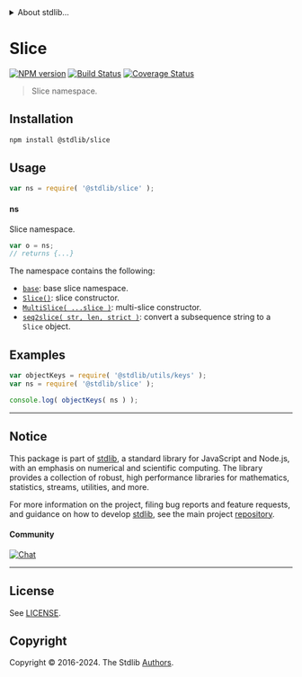 <!--

@license Apache-2.0

Copyright (c) 2023 The Stdlib Authors.

Licensed under the Apache License, Version 2.0 (the "License");
you may not use this file except in compliance with the License.
You may obtain a copy of the License at

   http://www.apache.org/licenses/LICENSE-2.0

Unless required by applicable law or agreed to in writing, software
distributed under the License is distributed on an "AS IS" BASIS,
WITHOUT WARRANTIES OR CONDITIONS OF ANY KIND, either express or implied.
See the License for the specific language governing permissions and
limitations under the License.

-->


<details>
  <summary>
    About stdlib...
  </summary>
  <p>We believe in a future in which the web is a preferred environment for numerical computation. To help realize this future, we've built stdlib. stdlib is a standard library, with an emphasis on numerical and scientific computation, written in JavaScript (and C) for execution in browsers and in Node.js.</p>
  <p>The library is fully decomposable, being architected in such a way that you can swap out and mix and match APIs and functionality to cater to your exact preferences and use cases.</p>
  <p>When you use stdlib, you can be absolutely certain that you are using the most thorough, rigorous, well-written, studied, documented, tested, measured, and high-quality code out there.</p>
  <p>To join us in bringing numerical computing to the web, get started by checking us out on <a href="https://github.com/stdlib-js/stdlib">GitHub</a>, and please consider <a href="https://opencollective.com/stdlib">financially supporting stdlib</a>. We greatly appreciate your continued support!</p>
</details>

# Slice

[![NPM version][npm-image]][npm-url] [![Build Status][test-image]][test-url] [![Coverage Status][coverage-image]][coverage-url] <!-- [![dependencies][dependencies-image]][dependencies-url] -->

> Slice namespace.

<section class="installation">

## Installation

```bash
npm install @stdlib/slice
```

</section>

<section class="usage">

## Usage

```javascript
var ns = require( '@stdlib/slice' );
```

#### ns

Slice namespace.

```javascript
var o = ns;
// returns {...}
```

The namespace contains the following:

<!-- <toc pattern="*"> -->

<div class="namespace-toc">

-   <span class="signature">[`base`][@stdlib/slice/base]</span><span class="delimiter">: </span><span class="description">base slice namespace.</span>
-   <span class="signature">[`Slice()`][@stdlib/slice/ctor]</span><span class="delimiter">: </span><span class="description">slice constructor.</span>
-   <span class="signature">[`MultiSlice( ...slice )`][@stdlib/slice/multi]</span><span class="delimiter">: </span><span class="description">multi-slice constructor.</span>
-   <span class="signature">[`seq2slice( str, len, strict )`][@stdlib/slice/seq2slice]</span><span class="delimiter">: </span><span class="description">convert a subsequence string to a `Slice` object.</span>

</div>

<!-- </toc> -->

</section>

<!-- /.usage -->

<section class="examples">

## Examples

<!-- TODO: better examples -->

<!-- eslint no-undef: "error" -->

```javascript
var objectKeys = require( '@stdlib/utils/keys' );
var ns = require( '@stdlib/slice' );

console.log( objectKeys( ns ) );
```

</section>

<!-- /.examples -->

<!-- Section for related `stdlib` packages. Do not manually edit this section, as it is automatically populated. -->

<section class="related">

</section>

<!-- /.related -->

<!-- Section for all links. Make sure to keep an empty line after the `section` element and another before the `/section` close. -->


<section class="main-repo" >

* * *

## Notice

This package is part of [stdlib][stdlib], a standard library for JavaScript and Node.js, with an emphasis on numerical and scientific computing. The library provides a collection of robust, high performance libraries for mathematics, statistics, streams, utilities, and more.

For more information on the project, filing bug reports and feature requests, and guidance on how to develop [stdlib][stdlib], see the main project [repository][stdlib].

#### Community

[![Chat][chat-image]][chat-url]

---

## License

See [LICENSE][stdlib-license].


## Copyright

Copyright &copy; 2016-2024. The Stdlib [Authors][stdlib-authors].

</section>

<!-- /.stdlib -->

<!-- Section for all links. Make sure to keep an empty line after the `section` element and another before the `/section` close. -->

<section class="links">

[npm-image]: http://img.shields.io/npm/v/@stdlib/slice.svg
[npm-url]: https://npmjs.org/package/@stdlib/slice

[test-image]: https://github.com/stdlib-js/slice/actions/workflows/test.yml/badge.svg?branch=v0.3.3
[test-url]: https://github.com/stdlib-js/slice/actions/workflows/test.yml?query=branch:v0.3.3

[coverage-image]: https://img.shields.io/codecov/c/github/stdlib-js/slice/main.svg
[coverage-url]: https://codecov.io/github/stdlib-js/slice?branch=main

<!--

[dependencies-image]: https://img.shields.io/david/stdlib-js/slice.svg
[dependencies-url]: https://david-dm.org/stdlib-js/slice/main

-->

[chat-image]: https://img.shields.io/gitter/room/stdlib-js/stdlib.svg
[chat-url]: https://app.gitter.im/#/room/#stdlib-js_stdlib:gitter.im

[stdlib]: https://github.com/stdlib-js/stdlib

[stdlib-authors]: https://github.com/stdlib-js/stdlib/graphs/contributors

[umd]: https://github.com/umdjs/umd
[es-module]: https://developer.mozilla.org/en-US/docs/Web/JavaScript/Guide/Modules

[deno-url]: https://github.com/stdlib-js/slice/tree/deno
[deno-readme]: https://github.com/stdlib-js/slice/blob/deno/README.md
[umd-url]: https://github.com/stdlib-js/slice/tree/umd
[umd-readme]: https://github.com/stdlib-js/slice/blob/umd/README.md
[esm-url]: https://github.com/stdlib-js/slice/tree/esm
[esm-readme]: https://github.com/stdlib-js/slice/blob/esm/README.md
[branches-url]: https://github.com/stdlib-js/slice/blob/main/branches.md

[stdlib-license]: https://raw.githubusercontent.com/stdlib-js/slice/main/LICENSE

<!-- <toc-links> -->

[@stdlib/slice/base]: https://github.com/stdlib-js/slice/tree/main/base

[@stdlib/slice/ctor]: https://github.com/stdlib-js/slice/tree/main/ctor

[@stdlib/slice/multi]: https://github.com/stdlib-js/slice/tree/main/multi

[@stdlib/slice/seq2slice]: https://github.com/stdlib-js/slice/tree/main/seq2slice

<!-- </toc-links> -->

</section>

<!-- /.links -->
